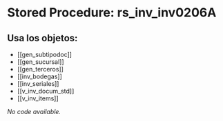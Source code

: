 # Stored Procedure: rs_inv_inv0206A

## Usa los objetos:
- [[gen_subtipodoc]]
- [[gen_sucursal]]
- [[gen_terceros]]
- [[inv_bodegas]]
- [[inv_seriales]]
- [[v_inv_docum_std]]
- [[v_inv_items]]

*No code available.*
